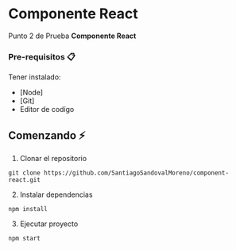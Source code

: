 # Componente React

Punto 2 de Prueba **Componente React**

### Pre-requisitos 📋

Tener instalado:

- [Node]
- [Git]
- Editor de codígo

## Comenzando ⚡

1. Clonar el repositorio

```
git clone https://github.com/SantiagoSandovalMoreno/component-react.git
```

2. Instalar dependencias

```
npm install
```

3. Ejecutar proyecto

```
npm start
```

